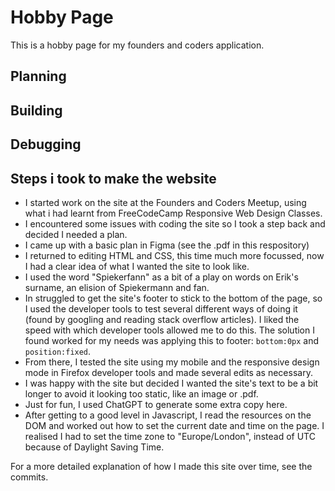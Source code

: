 # Hobby Page
This is a hobby page for my founders and coders application.


 ## Planning
 ## Building
 ## Debugging

 
## Steps i took to make the website
- I started work on the site at the Founders and Coders Meetup, using what i had learnt from FreeCodeCamp Responsive Web Design Classes.
- I encountered some issues with coding the site so I took a step back and decided I needed a plan. 
- I came up with a basic plan in Figma (see the .pdf in this respository)
- I returned to editing HTML and CSS, this time much more focussed, now I had a clear idea of what I wanted the site to look like.  
- I used the word "Spiekerfann" as a bit of a play on words on Erik's surname, an elision of Spiekermann and fan. 
- In struggled to get the site's footer to stick to the bottom of the page, so I used the developer tools to test several different ways of doing it (found by googling and reading stack overflow articles). I liked the speed with which developer tools allowed me to do this. The solution I found worked for my needs was applying this to footer: ```bottom:0px``` and ```position:fixed```.
- From there, I tested the site using my mobile and the responsive design mode in Firefox developer tools and made several edits as necessary.
- I was happy with the site but decided I wanted the site's text to be a bit longer to avoid it looking too static, like an image or .pdf. 
- Just for fun, I used ChatGPT to generate some extra copy here. 
- After getting to a good level in Javascript, I read the resources on the DOM and worked out how to set the current date and time on the page. I realised I had to set the time zone to "Europe/London", instead of UTC because of Daylight Saving Time. 

For a more detailed explanation of how I made this site over time, see the commits.

